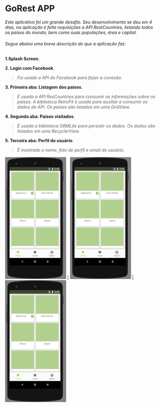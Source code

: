 # GoRest APP

*Este aplicativo foi um grande desafio. Seu desenvolvimento se deu em 4 dias, na aplicação é feita requisições a API RestCountries, listando todos os países do mundo, bem como suas populações, área e capital.*

###### Segue abaixo uma breve descrição do que a aplicação faz:

**1.Splash Screen**.

**2. Login com Facebook**.
>*Foi usada a API do Facebook para fazer a conexão.*

**3. Primeira aba: Listagem dos países**.
>*É usada a API ResCountries para consumir as informações sobre os países. A biblioteca RetroFit é usada para auxiliar a consumir os dados da API. Os países são listados em uma GridView.*

**4. Segunda aba: Países visitados**.
>*É usada a biblioteca ORMLite para persistir os dados. Os dados são listados em uma RecyclerView.*

**5. Terceira aba: Perfil do usuário**. 
>*É mostrado o nome, foto de perfil e email do usuário.*

<img src="https://github.com/GustavoBarbosaB/GoRest-App/blob/master/images/home.png" width="200" height="400" /> | <img src="https://github.com/GustavoBarbosaB/GoRest-App/blob/master/images/home.png" width="200" height="400" /> | <img src="https://github.com/GustavoBarbosaB/GoRest-App/blob/master/images/home.png" width="200" height="400" />



